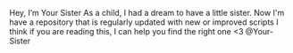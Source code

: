 Hey, I’m Your Sister
As a child, I had a dream to have a little sister.
Now I'm have a repository that is regularly updated with new or improved scripts
I think if you are reading this, I can help you find the right one <3
@Your-Sister

<!---
Your-Sister/Your-Sister is a ✨ special ✨ repository because its `README.md` (this file) appears on your GitHub profile.
You can click the Preview link to take a look at your changes.
--->
